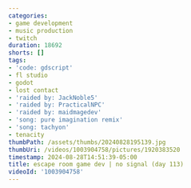 ```yaml
---
categories:
- game development
- music production
- twitch
duration: 18692
shorts: []
tags:
- 'code: gdscript'
- fl studio
- godot
- lost contact
- 'raided by: JackNoble5'
- 'raided by: PracticalNPC'
- 'raided by: maidmagedev'
- 'song: pure imagination remix'
- 'song: tachyon'
- tenacity
thumbPath: /assets/thumbs/20240828195139.jpg
thumbUri: /videos/1003904758/pictures/1920383520
timestamp: 2024-08-28T14:51:39-05:00
title: escape room game dev | no signal (day 113)
videoId: '1003904758'
---
```

